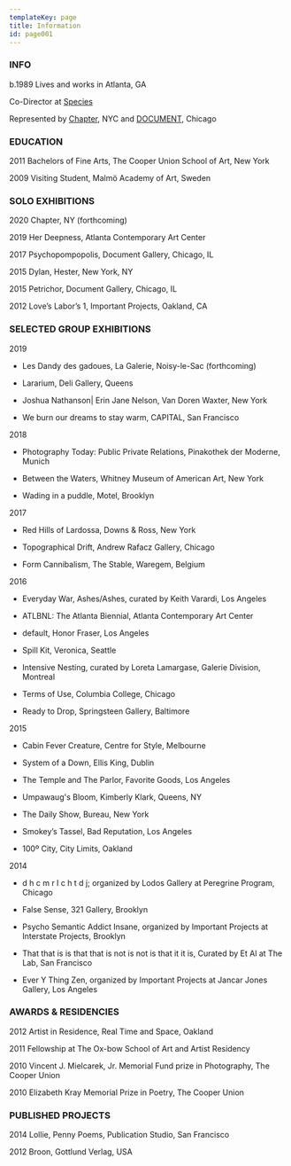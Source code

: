 ```yaml
---
templateKey: page
title: Information
id: page001
---
```


### INFO

b.1989 Lives and works in Atlanta, GA

Co-Director at [Species](http://inter-species.us/)

Represented by [Chapter](https://chapter-ny.com/), NYC and
[DOCUMENT](http://documentspace.com/), Chicago

### EDUCATION

2011 Bachelors of Fine Arts, The Cooper Union School of Art, New York

2009 Visiting Student, Malmö Academy of Art, Sweden

### SOLO EXHIBITIONS

2020 Chapter, NY (forthcoming)

2019 Her Deepness, Atlanta Contemporary Art Center

2017 Psychopompopolis, Document Gallery, Chicago, IL

2015 Dylan, Hester, New York, NY

2015 Petrichor, Document Gallery, Chicago, IL

2012 Love’s Labor’s 1, Important Projects, Oakland, CA

### SELECTED GROUP EXHIBITIONS

2019

- Les Dandy des gadoues, La Galerie, Noisy-le-Sac (forthcoming)

* Lararium, Deli Gallery, Queens

- Joshua Nathanson| Erin Jane Nelson, Van Doren Waxter, New York

* We burn our dreams to stay warm, CAPITAL, San Francisco

2018

- Photography Today: Public Private Relations, Pinakothek der Moderne, Munich

* Between the Waters, Whitney Museum of American Art, New York

- Wading in a puddle, Motel, Brooklyn

2017

- Red Hills of Lardossa, Downs & Ross, New York

* Topographical Drift, Andrew Rafacz Gallery, Chicago

- Form Cannibalism, The Stable, Waregem, Belgium

​2016

- Everyday War, Ashes/Ashes, curated by Keith Varardi, Los Angeles

* ATLBNL: The Atlanta Biennial, Atlanta Contemporary Art Center

- default, Honor Fraser, Los Angeles

* Spill Kit, Veronica, Seattle

- Intensive Nesting, curated by Loreta Lamargase, Galerie Division, Montreal

* Terms of Use, Columbia College, Chicago

- Ready to Drop, Springsteen Gallery, Baltimore

2015

- Cabin Fever Creature, Centre for Style, Melbourne

* System of a Down, Ellis King, Dublin

- The Temple and The Parlor, Favorite Goods, Los Angeles

* Umpawaug's Bloom, Kimberly Klark, Queens, NY

- The Daily Show, Bureau, New York

* Smokey’s Tassel, Bad Reputation, Los Angeles

- 100º City, City Limits, Oakland

2014

- d h c m r l c h t d j; organized by Lodos Gallery at Peregrine Program,
  Chicago

* False Sense, 321 Gallery, Brooklyn

- Psycho Semantic Addict Insane, organized by Important Projects at Interstate
  Projects, Brooklyn

* That that is is that that is not is not is that it it is, Curated by Et Al
  at The Lab, San Francisco

- Ever Y Thing Zen, organized by Important Projects at Jancar Jones Gallery,
  Los Angeles

### AWARDS & RESIDENCIES

2012 Artist in Residence, Real Time and Space, Oakland

2011 Fellowship at The Ox-bow School of Art and Artist Residency

2010 Vincent J. Mielcarek, Jr. Memorial Fund prize in Photography, The Cooper
Union

2010 Elizabeth Kray Memorial Prize in Poetry, The Cooper Union

### PUBLISHED PROJECTS

2014 Lollie, Penny Poems, Publication Studio, San Francisco

2012 Broon, Gottlund Verlag, USA
